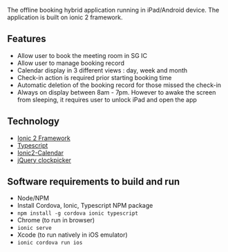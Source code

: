The offline booking hybrid application running in iPad/Android device. The application is built on ionic 2 framework.

## Features
* Allow user to book the meeting room in SG IC
* Allow user to manage booking record
* Calendar display in 3 different views : day, week and month
* Check-in action is required prior starting booking time
* Automatic deletion of the booking record for those missed the check-in
* Always on display between 8am - 7pm. However to awake the screen from sleeping, it requires user to unlock iPad and open the app

## Technology

* [Ionic 2 Framework](https://ionicframework.com)
* [Typescript](https://www.typescriptlang.org/)
* [Ionic2-Calendar](https://github.com/twinssbc/Ionic2-Calendar)
* [jQuery clockpicker](https://weareoutman.github.io/clockpicker/)

## Software requirements to build and run

* Node/NPM
* Install Cordova, Ionic, Typescript NPM package
 * `npm install -g cordova ionic typescript`
* Chrome (to run in browser)
 * `ionic serve`
* Xcode (to run natively in iOS emulator)
 * `ionic cordova run ios`
